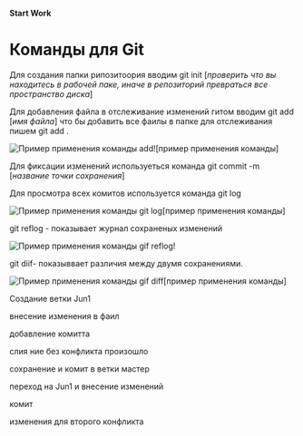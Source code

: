 **Start Work**

# Команды для Git #

Для создания папки рипозитоория вводим git init [*проверить что вы находитесь в рабочей паке, иначе в репозиторий превраться все пространство диска*]

Для добавления файла в отслеживание изменений гитом вводим git add [*имя файла*] что бы добавить все фаилы в папке для отслеживания пишем git add . 


![Пример применения команды add!](gitadd.jpg )[пример применения команды]  

Для фиксации изменений используеться команда
git commit -m [*название точки сохранения*]

Для просмотра всех комитов используется команда git log

![Пример применения команды git log](gitlog.jpg)[пример применения команды]

git reflog - показывает журнал сохраненых изменений 

![Пример применения команды gif reflog!](gitreflog.jpg)

git diif- показыввает различия между двумя сохранениями. 

![Пример применения команды gif diff](gitdiff.jpg)[пример применения команды]


Создание ветки Jun1 

внесение изменения в фаил

добавление комитта

слия ние без конфликта произошло 

сохранение и комит в ветки мастер

переход на Jun1 и внесение изменений

комит

изменения для второго конфликта

